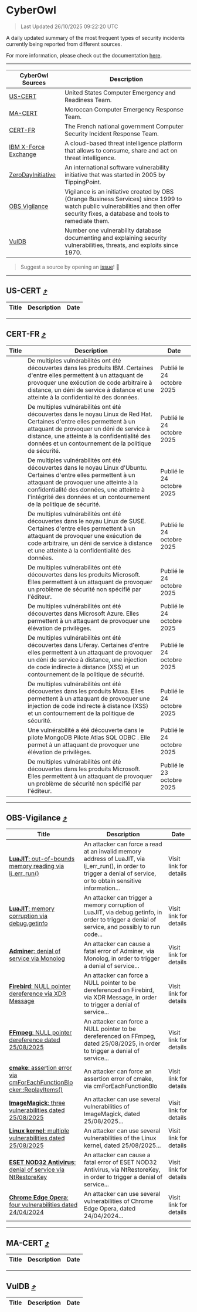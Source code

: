 
 <div id='top'></div>

# CyberOwl

 > Last Updated 26/10/2025 09:22:20 UTC
 
 A daily updated summary of the most frequent types of security incidents currently being reported from different sources.
 
 For more information, please check out the documentation [here](./docs/README.md).
 
 ---
 |CyberOwl Sources|Description|
 |---|---|
 |[US-CERT](#us-cert-arrow_heading_up)|United States Computer Emergency and Readiness Team.|
 |[MA-CERT](#ma-cert-arrow_heading_up)|Moroccan Computer Emergency Response Team.|
 |[CERT-FR](#cert-fr-arrow_heading_up)|The French national government Computer Security Incident Response Team.|
 |[IBM X-Force Exchange](#ibmcloud-arrow_heading_up)|A cloud-based threat intelligence platform that allows to consume, share and act on threat intelligence.|
 |[ZeroDayInitiative](#zerodayinitiative-arrow_heading_up)|An international software vulnerability initiative that was started in 2005 by TippingPoint.|
 |[OBS Vigilance](#obs-vigilance-arrow_heading_up)|Vigilance is an initiative created by OBS (Orange Business Services) since 1999 to watch public vulnerabilities and then offer security fixes, a database and tools to remediate them.|
 |[VulDB](#vuldb-arrow_heading_up)|Number one vulnerability database documenting and explaining security vulnerabilities, threats, and exploits since 1970.|
 
 > Suggest a source by opening an [issue](https://github.com/karimhabush/cyberowl/issues)! :raised_hands:
 ---

## US-CERT [:arrow_heading_up:](#cyberowl)

 |Title|Description|Date|
 |---|---|---|
 
 ---

## CERT-FR [:arrow_heading_up:](#cyberowl)

 |Title|Description|Date|
 |---|---|---|
 |[](https://www.cert.ssi.gouv.fr/avis/CERTFR-2025-AVI-0924/)|De multiples vulnérabilités ont été découvertes dans les produits IBM. Certaines d'entre elles permettent à un attaquant de provoquer une exécution de code arbitraire à distance, un déni de service à distance et une atteinte à la confidentialité des données.|Publié le 24 octobre 2025|
 |[](https://www.cert.ssi.gouv.fr/avis/CERTFR-2025-AVI-0923/)|De multiples vulnérabilités ont été découvertes dans le noyau Linux de Red Hat. Certaines d'entre elles permettent à un attaquant de provoquer un déni de service à distance, une atteinte à la confidentialité des données et un contournement de la politique de sécurité.|Publié le 24 octobre 2025|
 |[](https://www.cert.ssi.gouv.fr/avis/CERTFR-2025-AVI-0922/)|De multiples vulnérabilités ont été découvertes dans le noyau Linux d'Ubuntu. Certaines d'entre elles permettent à un attaquant de provoquer une atteinte à la confidentialité des données, une atteinte à l'intégrité des données et un contournement de la politique de sécurité.|Publié le 24 octobre 2025|
 |[](https://www.cert.ssi.gouv.fr/avis/CERTFR-2025-AVI-0921/)|De multiples vulnérabilités ont été découvertes dans le noyau Linux de SUSE. Certaines d'entre elles permettent à un attaquant de provoquer une exécution de code arbitraire, un déni de service à distance et une atteinte à la confidentialité des données.|Publié le 24 octobre 2025|
 |[](https://www.cert.ssi.gouv.fr/avis/CERTFR-2025-AVI-0920/)|De multiples vulnérabilités ont été découvertes dans les produits Microsoft. Elles permettent à un attaquant de provoquer un problème de sécurité non spécifié par l'éditeur.|Publié le 24 octobre 2025|
 |[](https://www.cert.ssi.gouv.fr/avis/CERTFR-2025-AVI-0919/)|De multiples vulnérabilités ont été découvertes dans Microsoft Azure. Elles permettent à un attaquant de provoquer une élévation de privilèges.|Publié le 24 octobre 2025|
 |[](https://www.cert.ssi.gouv.fr/avis/CERTFR-2025-AVI-0918/)|De multiples vulnérabilités ont été découvertes dans Liferay. Certaines d'entre elles permettent à un attaquant de provoquer un déni de service à distance, une injection de code indirecte à distance (XSS) et un contournement de la politique de sécurité.|Publié le 24 octobre 2025|
 |[](https://www.cert.ssi.gouv.fr/avis/CERTFR-2025-AVI-0917/)|De multiples vulnérabilités ont été découvertes dans les produits Moxa. Elles permettent à un attaquant de provoquer une injection de code indirecte à distance (XSS) et un contournement de la politique de sécurité.|Publié le 24 octobre 2025|
 |[](https://www.cert.ssi.gouv.fr/avis/CERTFR-2025-AVI-0916/)|Une vulnérabilité a été découverte dans le pilote MongoDB Pilote Atlas SQL ODBC . Elle permet à un attaquant de provoquer une élévation de privilèges.|Publié le 24 octobre 2025|
 |[](https://www.cert.ssi.gouv.fr/avis/CERTFR-2025-AVI-0915/)|De multiples vulnérabilités ont été découvertes dans les produits Microsoft. Elles permettent à un attaquant de provoquer un problème de sécurité non spécifié par l'éditeur.|Publié le 23 octobre 2025|
 
 ---

## OBS-Vigilance [:arrow_heading_up:](#cyberowl)

 |Title|Description|Date|
 |---|---|---|
 |[<a href="https://vigilance.fr/vulnerability/LuaJIT-out-of-bounds-memory-reading-via-lj-err-run-48059" class="noirorange"><b>LuaJIT</b>: out-of-bounds memory reading via lj_err_run()</a>](https://vigilance.fr/vulnerability/LuaJIT-out-of-bounds-memory-reading-via-lj-err-run-48059)|An attacker can force a read at an invalid memory address of LuaJIT, via lj_err_run(), in order to trigger a denial of service, or to obtain sensitive information...|Visit link for details|
 |[<a href="https://vigilance.fr/vulnerability/LuaJIT-memory-corruption-via-debug-getinfo-48058" class="noirorange"><b>LuaJIT</b>: memory corruption via debug.getinfo</a>](https://vigilance.fr/vulnerability/LuaJIT-memory-corruption-via-debug-getinfo-48058)|An attacker can trigger a memory corruption of LuaJIT, via debug.getinfo, in order to trigger a denial of service, and possibly to run code...|Visit link for details|
 |[<a href="https://vigilance.fr/vulnerability/Adminer-denial-of-service-via-Monolog-48057" class="noirorange"><b>Adminer</b>: denial of service via Monolog</a>](https://vigilance.fr/vulnerability/Adminer-denial-of-service-via-Monolog-48057)|An attacker can cause a fatal error of Adminer, via Monolog, in order to trigger a denial of service...|Visit link for details|
 |[<a href="https://vigilance.fr/vulnerability/Firebird-NULL-pointer-dereference-via-XDR-Message-48056" class="noirorange"><b>Firebird</b>: NULL pointer dereference via XDR Message</a>](https://vigilance.fr/vulnerability/Firebird-NULL-pointer-dereference-via-XDR-Message-48056)|An attacker can force a NULL pointer to be dereferenced on Firebird, via XDR Message, in order to trigger a denial of service...|Visit link for details|
 |[<a href="https://vigilance.fr/vulnerability/FFmpeg-NULL-pointer-dereference-dated-25-08-2025-48055" class="noirorange"><b>FFmpeg</b>: NULL pointer dereference dated 25/08/2025</a>](https://vigilance.fr/vulnerability/FFmpeg-NULL-pointer-dereference-dated-25-08-2025-48055)|An attacker can force a NULL pointer to be dereferenced on FFmpeg, dated 25/08/2025, in order to trigger a denial of service...|Visit link for details|
 |[<a href="https://vigilance.fr/vulnerability/cmake-assertion-error-via-cmForEachFunctionBlocker-ReplayItems-48054" class="noirorange"><b>cmake</b>: assertion error via cmForEachFunctionBlo<wbr>cker::ReplayItems()</wbr></a>](https://vigilance.fr/vulnerability/cmake-assertion-error-via-cmForEachFunctionBlocker-ReplayItems-48054)|An attacker can force an assertion error of cmake, via cmForEachFunctionBlo|Visit link for details|
 |[<a href="https://vigilance.fr/vulnerability/ImageMagick-three-vulnerabilities-dated-25-08-2025-48053" class="noirorange"><b>ImageMagick</b>: three vulnerabilities dated 25/08/2025</a>](https://vigilance.fr/vulnerability/ImageMagick-three-vulnerabilities-dated-25-08-2025-48053)|An attacker can use several vulnerabilities of ImageMagick, dated 25/08/2025...|Visit link for details|
 |[<a href="https://vigilance.fr/vulnerability/Linux-kernel-multiple-vulnerabilities-dated-25-08-2025-48052" class="noirorange"><b>Linux kernel</b>: multiple vulnerabilities dated 25/08/2025</a>](https://vigilance.fr/vulnerability/Linux-kernel-multiple-vulnerabilities-dated-25-08-2025-48052)|An attacker can use several vulnerabilities of the Linux kernel, dated 25/08/2025...|Visit link for details|
 |[<a href="https://vigilance.fr/vulnerability/ESET-NOD32-Antivirus-denial-of-service-via-NtRestoreKey-48051" class="noirorange"><b>ESET NOD32 Antivirus</b>: denial of service via NtRestoreKey</a>](https://vigilance.fr/vulnerability/ESET-NOD32-Antivirus-denial-of-service-via-NtRestoreKey-48051)|An attacker can cause a fatal error of ESET NOD32 Antivirus, via NtRestoreKey, in order to trigger a denial of service...|Visit link for details|
 |[<a href="https://vigilance.fr/vulnerability/Chrome-Edge-Opera-four-vulnerabilities-dated-24-04-2024-44138" class="noirorange"><b>Chrome  Edge  Opera</b>: four vulnerabilities dated 24/04/2024</a>](https://vigilance.fr/vulnerability/Chrome-Edge-Opera-four-vulnerabilities-dated-24-04-2024-44138)|An attacker can use several vulnerabilities of Chrome  Edge  Opera, dated 24/04/2024...|Visit link for details|
 
 ---

## MA-CERT [:arrow_heading_up:](#cyberowl)

 |Title|Description|Date|
 |---|---|---|
 
 ---

## VulDB [:arrow_heading_up:](#cyberowl)

 |Title|Description|Date|
 |---|---|---|
 